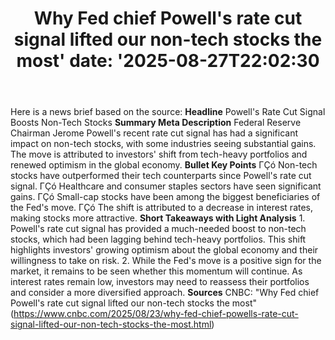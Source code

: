 ﻿---
title: "Why Fed chief Powell's rate cut signal lifted our non-tech stocks the most'
date: '2025-08-27T22:02:30"
category: "Markets"
summary: ""
slug: "why fed chief powells rate cut signal lifted our nontech sto"
source_urls:
  - "https://www.cnbc.com/2025/08/23/why-fed-chief-powells-rate-cut-signal-lifted-our-non-tech-stocks-the-most.html"
seo:
  title: "Why Fed chief Powell's rate cut signal lifted our non-tech stocks the most | Hash n Hedge'
  description: '"
  keywords: ["news", "markets", "brief"]
---
Here is a news brief based on the source:  **Headline** Powell's Rate Cut Signal Boosts Non-Tech Stocks  **Summary Meta Description** Federal Reserve Chairman Jerome Powell's recent rate cut signal has had a significant impact on non-tech stocks, with some industries seeing substantial gains. The move is attributed to investors' shift from tech-heavy portfolios and renewed optimism in the global economy.  **Bullet Key Points**  ΓÇó Non-tech stocks have outperformed their tech counterparts since Powell's rate cut signal. ΓÇó Healthcare and consumer staples sectors have seen significant gains. ΓÇó Small-cap stocks have been among the biggest beneficiaries of the Fed's move. ΓÇó The shift is attributed to a decrease in interest rates, making stocks more attractive.  **Short Takeaways with Light Analysis**  1. Powell's rate cut signal has provided a much-needed boost to non-tech stocks, which had been lagging behind tech-heavy portfolios. This shift highlights investors' growing optimism about the global economy and their willingness to take on risk. 2. While the Fed's move is a positive sign for the market, it remains to be seen whether this momentum will continue. As interest rates remain low, investors may need to reassess their portfolios and consider a more diversified approach.  **Sources** CNBC: "Why Fed chief Powell's rate cut signal lifted our non-tech stocks the most" (https://www.cnbc.com/2025/08/23/why-fed-chief-powells-rate-cut-signal-lifted-our-non-tech-stocks-the-most.html) 
